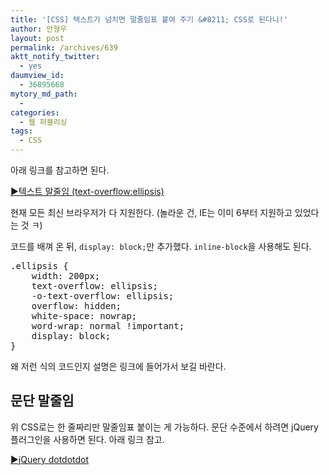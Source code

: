 ```yaml
---
title: '[CSS] 텍스트가 넘치면 말줄임표 붙여 주기 &#8211; CSS로 된다니!'
author: 안형우
layout: post
permalink: /archives/639
aktt_notify_twitter:
  - yes
daumview_id:
  - 36895668
mytory_md_path:
  - 
categories:
  - 웹 퍼블리싱
tags:
  - CSS
---
```

아래 링크를 참고하면 된다.

[▶텍스트 말줄임 (text-overflow:ellipsis)][1]

현재 모든 최신 브라우저가 다 지원한다. (놀라운 건, IE는 이미 6부터 지원하고 있었다는 것 ㅋ)

코드를 배껴 온 뒤, `display: block;`만 추가했다. `inline-block`을 사용해도 된다.

<pre class="brush: css; gutter: true; first-line: 1">.ellipsis {
    width: 200px;
    text-overflow: ellipsis;
    -o-text-overflow: ellipsis;
    overflow: hidden;
    white-space: nowrap;
    word-wrap: normal !important;
    display: block;
}</pre>

왜 저런 식의 코드인지 설명은 링크에 들어가서 보길 바란다.

## 문단 말줄임

위 CSS로는 한 줄짜리만 말줄임표 붙이는 게 가능하다. 문단 수준에서 하려면 jQuery 플러그인을 사용하면 된다. 아래 링크 참고.

[▶jQuery dotdotdot][2]

 [1]: http://kyouyoum.cafe24.com/?p=75
 [2]: http://dotdotdot.frebsite.nl/